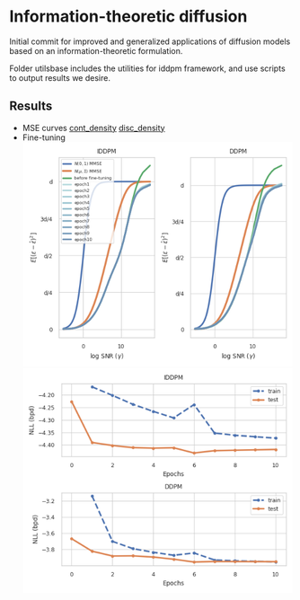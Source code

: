 # Information-theoretic diffusion

Initial commit for improved and generalized applications of diffusion models based on an information-theoretic formulation. 

Folder utilsbase includes the utilities for iddpm framework, and use scripts to output results we desire. 

## Results
- MSE curves
[cont_density](./results/figs/cont_density.pdf)
[disc_density](./results/figs/disc_density.pdf)
- Fine-tuning
![MSE curves](./results/figs/MSE.png)
![LOSS curves](./results/figs/LOSS.png)
